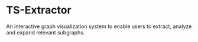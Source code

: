 # TS-Extractor
An interactive graph visualization system to enable users to extract, analyze and expand relevant subgraphs.
